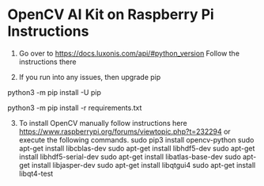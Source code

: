 # OpenCV AI Kit on Raspberry Pi Instructions

1. Go over to https://docs.luxonis.com/api/#python_version
  Follow the instructions there

2. If you run into any issues, then upgrade pip

python3 -m pip install -U pip

python3 -m pip install -r requirements.txt

3. To install OpenCV manually follow instructions here https://www.raspberrypi.org/forums/viewtopic.php?t=232294 or execute the following commands.
sudo pip3 install opencv-python 
sudo apt-get install libcblas-dev
sudo apt-get install libhdf5-dev
sudo apt-get install libhdf5-serial-dev
sudo apt-get install libatlas-base-dev
sudo apt-get install libjasper-dev 
sudo apt-get install libqtgui4 
sudo apt-get install libqt4-test
  
